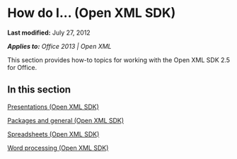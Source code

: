 <!--This is the start of the document-->
# How do I... (Open XML SDK)
**Last modified:** July 27, 2012

_**Applies to:** Office 2013 | Open XML_

This section provides how-to topics for working with the Open XML SDK 2.5 for Office.


## In this section
 [Presentations (Open XML SDK)](0a81a7fb-c431-4f53-a199-e72eea91f360.md)

 [Packages and general (Open XML SDK)](edbe267a-ced9-43fd-a702-fd0165cb3438.md)

 [Spreadsheets (Open XML SDK)](7808dcc4-8f50-42c4-bad1-d69fe5f045fe.md)

 [Word processing (Open XML SDK)](4fcb7fbb-0796-4737-8f05-acbcfa9e1a06.md)

